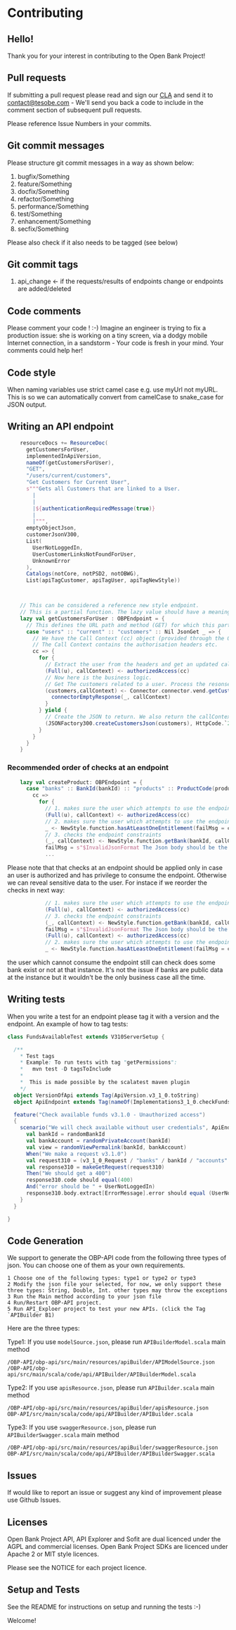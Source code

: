 # Contributing


## Hello!

Thank you for your interest in contributing to the Open Bank Project!

## Pull requests

If submitting a pull request please read and sign our [CLA](http://github.com/OpenBankProject/OBP-API/blob/develop/Harmony_Individual_Contributor_Assignment_Agreement.txt) and send it to contact@tesobe.com - We'll send you back a code to include in the comment section of subsequent pull requests.

Please reference Issue Numbers in your commits.


## Git commit messages

Please structure git commit messages in a way as shown below:
1. bugfix/Something
2. feature/Something
3. docfix/Something
4. refactor/Something
5. performance/Something
6. test/Something
7. enhancement/Something
8. secfix/Something

Please also check if it also needs to be tagged (see below)

## Git commit tags

1. api_change <- if the requests/results of endpoints change or endpoints are added/deleted

## Code comments

Please comment your code ! :-) Imagine an engineer is trying to fix a production issue: she is working on a tiny screen, via a dodgy mobile Internet connection, in a sandstorm - Your code is fresh in your mind. Your comments could help her!

## Code style

When naming variables use strict camel case e.g. use myUrl not myURL. This is so we can automatically convert from camelCase to snake_case for JSON output.

## Writing an API endpoint

```scala
    resourceDocs += ResourceDoc(
      getCustomersForUser,
      implementedInApiVersion,
      nameOf(getCustomersForUser),
      "GET",
      "/users/current/customers",
      "Get Customers for Current User",
      s"""Gets all Customers that are linked to a User.
        |
        |
        |${authenticationRequiredMessage(true)}
        |
        |""",
      emptyObjectJson,
      customerJsonV300,
      List(
        UserNotLoggedIn,
        UserCustomerLinksNotFoundForUser,
        UnknownError
      ),
      Catalogs(notCore, notPSD2, notOBWG),
      List(apiTagCustomer, apiTagUser, apiTagNewStyle))



    // This can be considered a reference new style endpoint.
    // This is a partial function. The lazy value should have a meaningful name.
    lazy val getCustomersForUser : OBPEndpoint = {
      // This defines the URL path and method (GET) for which this partial function will accept the call.
      case "users" :: "current" :: "customers" :: Nil JsonGet _ => {
        // We have the Call Context (cc) object (provided through the OBPEndpoint type)
        // The Call Context contains the authorisation headers etc.
        cc => {
          for {
            // Extract the user from the headers and get an updated callContext
            (Full(u), callContext) <- authorizedAccess(cc)
            // Now here is the business logic.
            // Get The customers related to a user. Process the resonse which might be an Exception
            (customers,callContext) <- Connector.connector.vend.getCustomersByUserIdFuture(u.userId, callContext) map {
              connectorEmptyResponse(_, callContext)
            }
          } yield {
            // Create the JSON to return. We also return the callContext
            (JSONFactory300.createCustomersJson(customers), HttpCode.`200`(callContext))
          }
        }
      }
    }
```
### Recommended order of checks at an endpoint

```scala
    lazy val createProduct: OBPEndpoint = {
      case "banks" :: BankId(bankId) :: "products" :: ProductCode(productCode) :: Nil JsonPut json -> _ => {
        cc =>
          for {
            // 1. makes sure the user which attempts to use the endpoint is authorized
            (Full(u), callContext) <- authorizedAccess(cc)
            // 2. makes sure the user which attempts to use the endpoint is allowed to consume it 
            _ <- NewStyle.function.hasAtLeastOneEntitlement(failMsg = createProductEntitlementsRequiredText)(bankId.value, u.userId, createProductEntitlements, callContext)
            // 3. checks the endpoint constraints
            (_, callContext) <- NewStyle.function.getBank(bankId, callContext)
            failMsg = s"$InvalidJsonFormat The Json body should be the $PostPutProductJsonV310 "
            ...
```
Please note that that checks at an endpoint should be applied only in case an user is authorized and has privilege to consume the endpoint. Otherwise we can reveal sensitive data to the user. For instace if we reorder the checks in next way:
```scala
            // 1. makes sure the user which attempts to use the endpoint is authorized
            (Full(u), callContext) <- authorizedAccess(cc)
            // 3. checks the endpoint constraints
            (_, callContext) <- NewStyle.function.getBank(bankId, callContext)
            failMsg = s"$InvalidJsonFormat The Json body should be the $PostPutProductJsonV310 "      
            (Full(u), callContext) <- authorizedAccess(cc)
            // 2. makes sure the user which attempts to use the endpoint is allowed to consume it 
            _ <- NewStyle.function.hasAtLeastOneEntitlement(failMsg = createProductEntitlementsRequiredText)(bankId.value, u.userId, createProductEntitlements, callContext)   
```
the user which cannot consume the endpoint still can check does some bank exist or not at that instance. It's not the issue if banks are public data at the instance but it wouldn't be the only business case all the time.

## Writing tests

When you write a test for an endpoint please tag it with a version and the endpoint.
An example of how to tag tests:
```scala
class FundsAvailableTest extends V310ServerSetup {

  /**
    * Test tags
    * Example: To run tests with tag "getPermissions":
    * 	mvn test -D tagsToInclude
    *
    *  This is made possible by the scalatest maven plugin
    */
  object VersionOfApi extends Tag(ApiVersion.v3_1_0.toString)
  object ApiEndpoint extends Tag(nameOf(Implementations3_1_0.checkFundsAvailable))

  feature("Check available funds v3.1.0 - Unauthorized access")
  {
    scenario("We will check available without user credentials", ApiEndpoint, VersionOfApi) {
      val bankId = randomBankId
      val bankAccount = randomPrivateAccount(bankId)
      val view = randomViewPermalink(bankId, bankAccount)
      When("We make a request v3.1.0")
      val request310 = (v3_1_0_Request / "banks" / bankId / "accounts" / bankAccount.bank_id / view / "funds-available").GET
      val response310 = makeGetRequest(request310)
      Then("We should get a 400")
      response310.code should equal(400)
      And("error should be " + UserNotLoggedIn)
      response310.body.extract[ErrorMessage].error should equal (UserNotLoggedIn)
    }
  }

}
``` 

## Code Generation
We support to generate the OBP-API code from the following three types of json. You can choose one of them as your own requirements. 

    1 Choose one of the following types: type1 or type2 or type3
    2 Modify the json file your selected, for now, we only support these three types: String, Double, Int. other types may throw the exceptions
    3 Run the Main method according to your json file
    4 Run/Restart OBP-API project.
    5 Run API_Exploer project to test your new APIs. (click the Tag `APIBuilder B1)

Here are the three types: 

Type1: If you use `modelSource.json`, please run `APIBuilderModel.scala` main method
```
/OBP-API/obp-api/src/main/resources/apiBuilder/APIModelSource.json
/OBP-API/obp-api/src/main/scala/code/api/APIBuilder/APIBuilderModel.scala
```
Type2: If you use `apisResource.json`, please run `APIBuilder.scala` main method
```
/OBP-API/obp-api/src/main/resources/apiBuilder/apisResource.json
OBP-API/src/main/scala/code/api/APIBuilder/APIBuilder.scala
```
Type3: If you use `swaggerResource.json`, please run `APIBuilderSwagger.scala` main method
```
/OBP-API/obp-api/src/main/resources/apiBuilder/swaggerResource.json
OBP-API/src/main/scala/code/api/APIBuilder/APIBuilderSwagger.scala
```

## Issues

If would like to report an issue or suggest any kind of improvement please use Github Issues.

## Licenses

Open Bank Project API, API Explorer and Sofit are dual licenced under the AGPL and commercial licenses. Open Bank Project SDKs are licenced under Apache 2 or MIT style licences.

Please see the NOTICE for each project licence.

## Setup and Tests

See the README for instructions on setup and running the tests :-)

Welcome!
